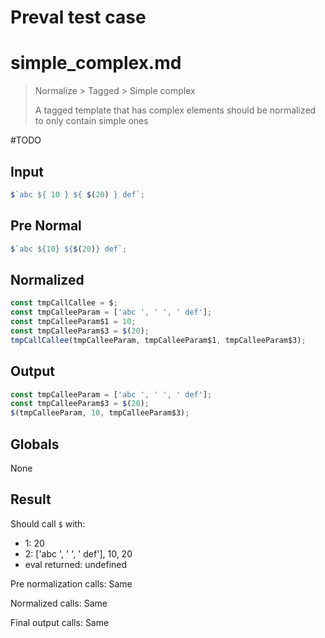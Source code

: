 # Preval test case

# simple_complex.md

> Normalize > Tagged > Simple complex
>
> A tagged template that has complex elements should be normalized to only contain simple ones

#TODO

## Input

`````js filename=intro
$`abc ${ 10 } ${ $(20) } def`;
`````

## Pre Normal

`````js filename=intro
$`abc ${10} ${$(20)} def`;
`````

## Normalized

`````js filename=intro
const tmpCallCallee = $;
const tmpCalleeParam = ['abc ', ' ', ' def'];
const tmpCalleeParam$1 = 10;
const tmpCalleeParam$3 = $(20);
tmpCallCallee(tmpCalleeParam, tmpCalleeParam$1, tmpCalleeParam$3);
`````

## Output

`````js filename=intro
const tmpCalleeParam = ['abc ', ' ', ' def'];
const tmpCalleeParam$3 = $(20);
$(tmpCalleeParam, 10, tmpCalleeParam$3);
`````

## Globals

None

## Result

Should call `$` with:
 - 1: 20
 - 2: ['abc ', ' ', ' def'], 10, 20
 - eval returned: undefined

Pre normalization calls: Same

Normalized calls: Same

Final output calls: Same
